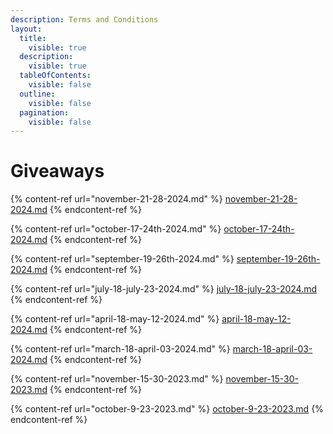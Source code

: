 ```yaml
---
description: Terms and Conditions
layout:
  title:
    visible: true
  description:
    visible: true
  tableOfContents:
    visible: false
  outline:
    visible: false
  pagination:
    visible: false
---
```


# Giveaways

{% content-ref url="november-21-28-2024.md" %}
[november-21-28-2024.md](november-21-28-2024.md)
{% endcontent-ref %}

{% content-ref url="october-17-24th-2024.md" %}
[october-17-24th-2024.md](october-17-24th-2024.md)
{% endcontent-ref %}

{% content-ref url="september-19-26th-2024.md" %}
[september-19-26th-2024.md](september-19-26th-2024.md)
{% endcontent-ref %}

{% content-ref url="july-18-july-23-2024.md" %}
[july-18-july-23-2024.md](july-18-july-23-2024.md)
{% endcontent-ref %}

{% content-ref url="april-18-may-12-2024.md" %}
[april-18-may-12-2024.md](april-18-may-12-2024.md)
{% endcontent-ref %}

{% content-ref url="march-18-april-03-2024.md" %}
[march-18-april-03-2024.md](march-18-april-03-2024.md)
{% endcontent-ref %}

{% content-ref url="november-15-30-2023.md" %}
[november-15-30-2023.md](november-15-30-2023.md)
{% endcontent-ref %}

{% content-ref url="october-9-23-2023.md" %}
[october-9-23-2023.md](october-9-23-2023.md)
{% endcontent-ref %}
